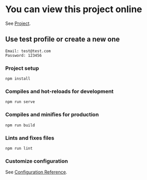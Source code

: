 # You can view this project online

See [Project](https://vladyslav-onipko.github.io/movies).

## Use test profile or create a new one
```
Email: test@test.com
Password: 123456
```

### Project setup
```
npm install
```

### Compiles and hot-reloads for development
```
npm run serve
```

### Compiles and minifies for production
```
npm run build
```

### Lints and fixes files
```
npm run lint
```

### Customize configuration
See [Configuration Reference](https://cli.vuejs.org/config/).
